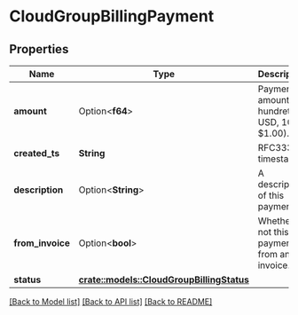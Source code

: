 # CloudGroupBillingPayment

## Properties

Name | Type | Description | Notes
------------ | ------------- | ------------- | -------------
**amount** | Option<**f64**> | Payment amount (in hundreths USD, 100 = $1.00). | [optional]
**created_ts** | **String** | RFC3339 timestamp. | 
**description** | Option<**String**> | A description of this payment. | [optional]
**from_invoice** | Option<**bool**> | Whether or not this payment is from an invoice. | [optional]
**status** | [**crate::models::CloudGroupBillingStatus**](CloudGroupBillingStatus.md) |  | 

[[Back to Model list]](../README.md#documentation-for-models) [[Back to API list]](../README.md#documentation-for-api-endpoints) [[Back to README]](../README.md)



